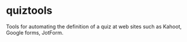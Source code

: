 quiztools
=========

Tools for automating the definition of a quiz at web sites such as Kahoot, Google forms, JotForm.
